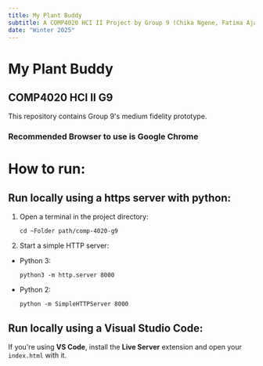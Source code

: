 ```yaml
---
title: My Plant Buddy
subtitle: A COMP4020 HCI II Project by Group 9 (Chika Ngene, Fatima Aja, Faiza Salami, Jasmin Bissonnette, and Ryan Mack)
date: "Winter 2025"
---
```


# My Plant Buddy
## COMP4020 HCI II G9

This repository contains Group 9's medium fidelity prototype. 

### **Recommended Browser to use is Google Chrome**

How to run:
===========

Run locally using a https server with python:
---------------------------------------------
1. Open a terminal in the project directory:
    ```
    cd ~Folder path/comp-4020-g9 
    ```
2. Start a simple HTTP server:  
- Python 3:  
    ```
    python3 -m http.server 8000
    ```
- Python 2:  
    ```
    python -m SimpleHTTPServer 8000
    ```
Run locally using a Visual Studio Code:
----------------------------------------
If you're using **VS Code**, install the **Live Server** extension and open your `index.html` with it.



